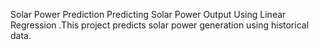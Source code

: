 Solar Power Prediction
Predicting Solar Power Output Using Linear Regression .This project predicts solar power generation using historical data.
